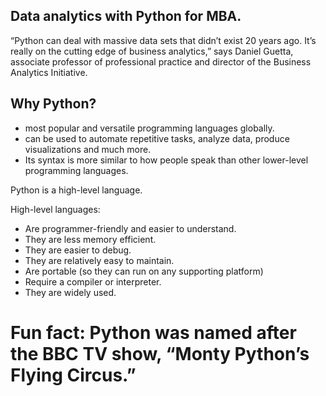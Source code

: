 ## Data analytics with Python for MBA.

“Python can deal with massive data sets that didn’t exist 20 years ago. It’s really on the cutting edge of business analytics,” says Daniel Guetta, associate professor of professional practice and director of the Business Analytics Initiative.



## Why Python? 

- most popular and versatile programming languages globally.
- can be used to automate repetitive tasks, analyze data, produce visualizations and much more.
-  Its syntax is more similar to how people speak than other lower-level programming languages.

Python is a high-level language. 

High-level languages:

- Are programmer-friendly and easier to understand.
- They are less memory efficient.
- They are easier to debug.
- They are relatively easy to maintain.
- Are portable (so they can run on any supporting platform)
- Require a compiler or interpreter.
- They are widely used.




# Fun fact: Python was named after the BBC TV show, “Monty Python’s Flying Circus.”
